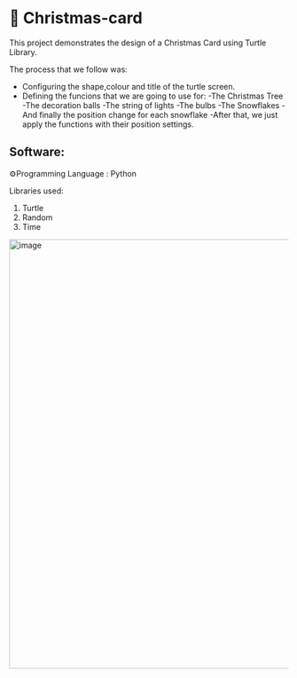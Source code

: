 # 🎄 Christmas-card

This project demonstrates the design of a Christmas Card using Turtle Library.

The process that we follow was:
- Configuring the shape,colour and title of the turtle screen.
- Defining the funcions that we are going to use for:
    -The Christmas Tree
    -The decoration balls
    -The string of lights
    -The bulbs
    -The Snowflakes
    -And finally the position change for each snowflake
-After that, we just apply the functions with their position settings.


## Software:

⚙️Programming Language : Python

Libraries used:

1) Turtle
2) Random
3) Time

<img width="774" alt="image" src="https://github.com/giannpan/Christmas-card/assets/119360228/c295761e-ce61-415a-b063-8e5d00e76f19">


